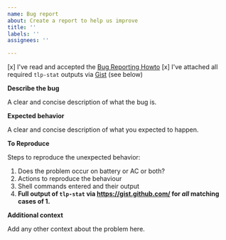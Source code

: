 ```yaml
---
name: Bug report
about: Create a report to help us improve
title: ''
labels: ''
assignees: ''

---
```


[x] I've read and accepted the [Bug Reporting Howto](https://github.com/linrunner/TLP/blob/master/.github/Bug_Reporting_Howto.md)
[x] I've attached all required `tlp-stat` outputs via [Gist](https://gist.github.com/) (see below)

**Describe the bug**

A clear and concise description of what the bug is.

**Expected behavior**

A clear and concise description of what you expected to happen.

**To Reproduce**

Steps to reproduce the unexpected behavior:

1. Does the problem occur on battery or AC or both?
2. Actions to reproduce the behaviour
3. Shell commands entered and their output
4. **Full output of `tlp-stat` via https://gist.github.com/ for *all*
   matching cases of 1.**

**Additional context**

Add any other context about the problem here.
